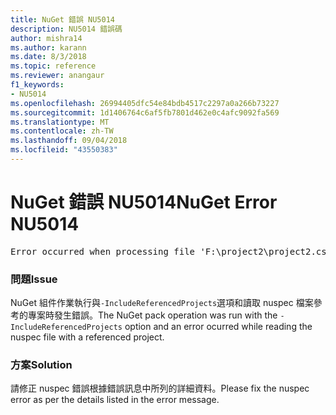 ```yaml
---
title: NuGet 錯誤 NU5014
description: NU5014 錯誤碼
author: mishra14
ms.author: karann
ms.date: 8/3/2018
ms.topic: reference
ms.reviewer: anangaur
f1_keywords:
- NU5014
ms.openlocfilehash: 26994405dfc54e84bdb4517c2297a0a266b73227
ms.sourcegitcommit: 1d1406764c6af5fb7801d462e0c4afc9092fa569
ms.translationtype: MT
ms.contentlocale: zh-TW
ms.lasthandoff: 09/04/2018
ms.locfileid: "43550383"
---
```

# <a name="nuget-error-nu5014"></a><span data-ttu-id="b21a3-103">NuGet 錯誤 NU5014</span><span class="sxs-lookup"><span data-stu-id="b21a3-103">NuGet Error NU5014</span></span>
<pre>Error occurred when processing file 'F:\project2\project2.csproj': The 'id' start tag on line 4 position 10 does not match the end tag of 'ids'. Line 4, position 20.</pre>

### <a name="issue"></a><span data-ttu-id="b21a3-104">問題</span><span class="sxs-lookup"><span data-stu-id="b21a3-104">Issue</span></span>

<span data-ttu-id="b21a3-105">NuGet 組件作業執行與`-IncludeReferencedProjects`選項和讀取 nuspec 檔案參考的專案時發生錯誤。</span><span class="sxs-lookup"><span data-stu-id="b21a3-105">The NuGet pack operation was run with the `-IncludeReferencedProjects` option and an error ocurred while reading the nuspec file with a referenced project.</span></span>


### <a name="solution"></a><span data-ttu-id="b21a3-106">方案</span><span class="sxs-lookup"><span data-stu-id="b21a3-106">Solution</span></span>

<span data-ttu-id="b21a3-107">請修正 nuspec 錯誤根據錯誤訊息中所列的詳細資料。</span><span class="sxs-lookup"><span data-stu-id="b21a3-107">Please fix the nuspec error as per the details listed in the error message.</span></span>

